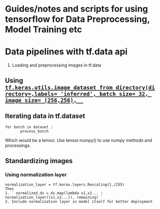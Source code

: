 # Guides/notes and scripts for using tensorflow for Data Preprocessing, Model Training etc

# Data pipelines with tf.data api
1. Loading and preprocessing images in tf.data
  ## Using [`tf.keras.utils.image_dataset_from_directory(directory=,labels= 'inferred', batch_size= 32, image_size= (256,256),  `](https://www.tensorflow.org/api_docs/python/tf/keras/utils/image_dataset_from_directory)
  
  ## Iterating data in tf.dataset
   ``` 
   for batch in dataset :  
          process_batch 
   ```
   Which would be a tensor.
   Use tensor.numpy() to use numpy methods and processings.
            
## Standardizing images
  ### Using normalization layer
    normalization_layer = tf.keras.layers.Rescaling(1./255)
    Then
    1. ` normalized_ds = ds.map(lambda x1,x2... : normalization_layer([x1,x2...]), remaining) `
    2. Include normalization layer in model itself for better deployment
    
